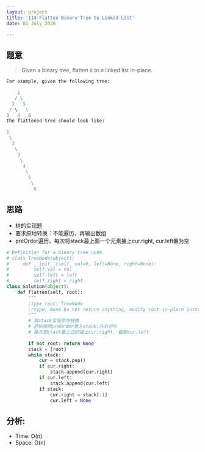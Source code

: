 ```yaml
---
layout: project
title: '114-Flatten Binary Tree to Linked List'
date: 01 July 2020

---
```

## 题意
> Given a binary tree, flatten it to a linked list in-place.

~~~python
For example, given the following tree:

    1
   / \
  2   5
 / \   \
3   4   6
The flattened tree should look like:

1
 \
  2
   \
    3
     \
      4
       \
        5
         \
          6
~~~

## 思路
- 树的实现题
- 要求原地转换：不能遍历，再输出数组
- preOrder遍历，每次将stack最上面一个元素接上cur.right, cur.left置为空

~~~python
# Definition for a binary tree node.
# class TreeNode(object):
#     def __init__(self, val=0, left=None, right=None):
#         self.val = val
#         self.left = left
#         self.right = right
class Solution(object):
    def flatten(self, root):
        """
        :type root: TreeNode
        :rtype: None Do not return anything, modify root in-place instead.
        """
        # 用stack实现原地转换
        # 把树按照preOrder放入stack:先右后左
        # 每次把stack最上边的接上cur.right, 截断cur.left
        
        if not root: return None
        stack = [root]
        while stack:
            cur = stack.pop()
            if cur.right:
                stack.append(cur.right)
            if cur.left: 
                stack.append(cur.left)
            if stack:
                cur.right = stack[-1]
                cur.left = None
~~~

## 分析:
- Time: O(n) 
- Space: O(n) 
